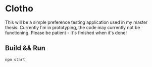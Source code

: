 # Clotho

This will be a simple preference testing application used in my master thesis. Currently I'm in prototyping, the code
may currently not be functioning. Please be patient - It's finished when it's done!

## Build && Run

```
npm start
```
